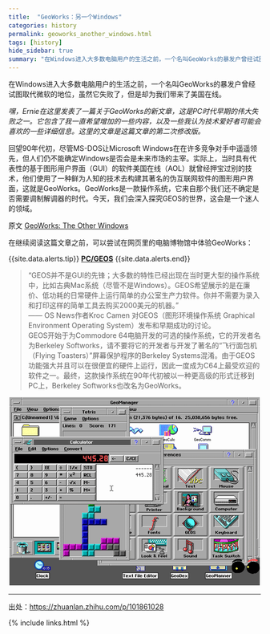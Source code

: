 ```yaml
---
title:  "GeoWorks：另一个Windows"
categories: history
permalink: geoworks_another_windows.html
tags: [history]
hide_sidebar: true
summary: "在Windows进入大多数电脑用户的生活之前，一个名叫GeoWorks的暴发户曾经试图取代微软的地位，虽然它失败了，但是却为我们带来了美国在线。"
---
```


在Windows进入大多数电脑用户的生活之前，一个名叫GeoWorks的暴发户曾经试图取代微软的地位，虽然它失败了，但是却为我们带来了美国在线。

*嘿，Ernie在这里发表了一篇关于GeoWorks的新文章，这是PC时代早期的伟大失败之一。它包含了我一直希望增加的一些内容，以及一些我认为技术爱好者可能会喜欢的一些详细信息。这里的文章是这篇文章的第二次修改版。*

回望90年代初，尽管MS-DOS让Microsoft Windows在在许多竞争对手中遥遥领先，但人们仍不能确定Windows是否会是未来市场的主宰。实际上，当时具有代表性的基于图形用户界面（GUI）的软件美国在线（AOL）就曾经押宝过别的技术，他们使用了一种鲜为人知的技术去构建其著名的伪互联网软件的图形用户界面，这就是GeoWorks。GeoWorks是一款操作系统，它来自那个我们还不确定是否需要调制解调器的时代。今天，我们会深入探究GEOS的世界，这会是一个迷人的领域。

原文 [GeoWorks: The Other Windows](https://tedium.co/2019/06/20/geoworks-geos-history/)

在继续阅读这篇文章之前，可以尝试在网页里的电脑博物馆中体验GeoWorks：

{{site.data.alerts.tip}}
<b><a href='{{ "/emularity.html?machine=geos" | prepend: site.computer_museum_base_url }}' target='_blank'>PC/GEOS</a></b>
{{site.data.alerts.end}}

> “GEOS并不是GUI的先锋；大多数的特性已经出现在当时更大型的操作系统中，比如古典Mac系统（尽管不是Windows）。GEOS希望展示的是在廉价、低功耗的日常硬件上运行简单的办公室生产力软件。你并不需要为录入和打印这样的简单工具去购买2000美元的机器。”<br>
—— OS News作者Kroc Camen 对GEOS（图形环境操作系统 Graphical Environment Operating System）发布和早期成功的讨论。<br>
GEOS开始于为Commodore 64电脑开发的可选的操作系统，它的开发者名为Berkeley Softworks，请不要将它的开发者与开发了著名的“飞行面包机（Flying Toasters）”屏幕保护程序的Berkeley Systems混淆。由于GEOS功能强大并且可以在很便宜的硬件上运行，因此一度成为C64上最受欢迎的软件之一。最终，这款操作系统在90年代初被以一种更高级的形式迁移到PC上，Berkeley Softworks也改名为GeoWorks。

<div align="center">
    <a href="../images/dnbwg/geoworks_another_windows_01.png">
        <img src="../images/dnbwg/geoworks_another_windows_01.png"/>
    </a>
</div>

---------

出处：https://zhuanlan.zhihu.com/p/101861028

{% include links.html %}
